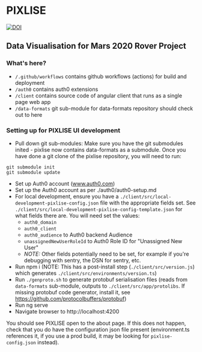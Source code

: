 # PIXLISE

[![DOI](https://zenodo.org/badge/519266678.svg)](https://zenodo.org/badge/latestdoi/519266678)

## Data Visualisation for Mars 2020 Rover Project

### What's here?
* `/.github/workflows` contains github workflows (actions) for build and deployment
* `/auth0` contains auth0 extensions
* `/client` contains source code of angular client that runs as a single page web app
* `/data-formats` git sub-module for data-formats repository should check out to here

### Setting up for PIXLISE UI development
- Pull down git sub-modules:
Make sure you have the git submodules inited - pixlise now contains data-formats as a submodule. Once you have done a git clone of the pixlise repository, you will need to run:
```
git submodule init
git submodule update
```
- Set up Auth0 account (www.auth0.com)
- Set up the Auth0 account as per ./auth0/auth0-setup.md
- For local development, ensure you have a `./client/src/local-development-pixlise-config.json` file with the appropriate fields set. See `./client/src/local-development-pixlise-config-template.json` for what fields there are. You will need set the values:
  - `auth0_domain`
  - `auth0_client`
  - `auth0_audience` to Auth0 backend Audience
  - `unassignedNewUserRoleId` to Auth0 Role ID for "Unassigned New User"
  - *NOTE:* Other fields potentially need to be set, for example if you're debugging with sentry, the DSN for sentry, etc.
- Run npm i (NOTE: This has a post-install step (`./client/src/version.js`) which generates `./client/src/environments/version.ts`)
- Run `./genproto.sh` to generate protobuf serialisation files (reads from `data-formats` sub-module, outputs to `./client/src/app/protolibs`. If missing protobuf code generator, install it, see https://github.com/protocolbuffers/protobuf)
- Run ng serve
- Navigate browser to http://localhost:4200

You should see PIXLISE open to the about page. If this does not happen, check that you do have the configuration json file present (environment.ts references it, if you use a prod build, it may be looking for `pixlise-config.json` instead).
